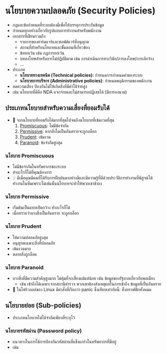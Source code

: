 
# นโยบายความปลอดภัย (Security Policies)

- กฎและข้อกำหนดที่ระบบต้องมีเพื่อให้บรรลุการประกันข้อมูล
- กำหนดทุกอย่างเกี่ยวกับรูปแบบการทำงานสำหรับพนักงาน
- เอกสารที่เขียนรวมถึง
  - รายการของฮาร์ดแวร์และซอฟต์แวร์ที่อนุญาต
  - สถานที่สำหรับนโยบายและขั้นตอนที่เกี่ยวข้อง
  - ข้อยกเว้น เช่น กฎการยกเว้น
  - บทลงโทษสำหรับการไม่ปฏิบัติตาม เช่น การดำเนินการทางวินัย/การลงโทษ/การเลิกจ้าง
  - ...
- ประเภท
  - **นโยบายทางเทคนิค (Technical policies)**: กำหนดการกำหนดค่าของระบบ
  - **นโยบายการบริหาร (Administrative policies)**: กำหนดพฤติกรรมของพนักงาน
- ลดความเสี่ยง ป้องกันไม่ให้เกิดสิ่งที่มีค่าใช้จ่ายสูง
- เช่น นโยบายที่ดีคือ NDA แจกจ่ายและไม่สามารถปฏิเสธได้ (มีการลงนาม)

## ประเภทนโยบายสำหรับความเสี่ยงที่ยอมรับได้

- 📝 จากนโยบายที่ยอมรับได้มากที่สุดไปจนถึงนโยบายที่เข้มงวดที่สุด
  1. [Promiscuous](#promiscuous-policy): ไม่มีข้อจำกัด
  2. [Permissive](#permissive-policy): หากสิ่งใดเป็นอันตรายจะถูกบล็อก
  3. [Prudent](#prudent-policy): เข้มงวด
  4. [Paranoid](#paranoid-policy): ข้อจำกัดสูงสุด

### นโยบาย Promiscuous

- ไม่มีข้อจำกัดในทรัพยากรของระบบ
- ทำอะไรก็ได้ที่คุณต้องการ
- 💡 ดีเมื่อคุณมีคนที่ได้รับการฝึกฝนมาอย่างดีและมีความรู้ที่ดีด้วยประวัติการทำงานที่พิสูจน์ได้ทำงานในทีมเพราะไม่เช่นนั้นนโยบายจะทำให้พวกเขาช้าลง

### นโยบาย Permissive

- เริ่มต้นเป็นแบบเปิดกว้าง ทำอะไรก็ได้
- เมื่อทราบว่าบางสิ่งเป็นอันตราย จะถูกบล็อก

### นโยบาย Prudent

- ให้ความปลอดภัยสูงสุด
- อนุญาตเฉพาะสิ่งที่ปลอดภัย
- เข้มงวดมาก
- หลายสิ่งถูกล็อค

### นโยบาย Paranoid

- บางสิ่งที่มีความสำคัญสูงมาก ไม่คุ้มที่จะเสี่ยงแม้แต่น้อย เช่น ข้อมูลของรัฐบาลเกี่ยวกับพลเมือง
  - เช่น เข้าถึงได้เฉพาะจากสถานีตำรวจ พวกเขาต้องส่งเหตุผลในการเข้าถึง ข้อมูลที่เป็นอันตราย
- 🤗 ในไฟร์วอลล์ของ Linux มีคำสั่งที่เรียกว่า panic ซึ่งเทียบเท่ากับนี้: ทิ้งทราฟฟิกทั้งหมด

## นโยบายย่อย (Sub-policies)

- ประเภทนโยบายไม่ได้จำกัดเพียงที่ระบุไว้

### นโยบายรหัสผ่าน (Password policy)

- แนวทางในการใช้การป้องกันรหัสผ่านที่แข็งแกร่งในทรัพยากรที่มีอยู่
- เช่น

